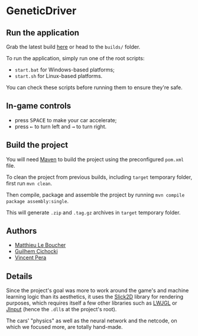 # GeneticDriver

## Run the application

Grab the latest build [here](https://github.com/Meight/GeneticDriver/tree/master/builds) or head to the ``builds/`` folder.

To run the application, simply run one of the root scripts:
* ``start.bat`` for Windows-based platforms;
* ``start.sh`` for Linux-based platforms.

You can check these scripts before running them to ensure they're safe.

## In-game controls

* press <kbd>SPACE</kbd> to make your car accelerate;
* press <kbd>←</kbd> to turn left and <kbd>→</kbd> to turn right.

## Build the project

You will need [Maven](https://maven.apache.org/) to build the project using the preconfigured ``pom.xml`` file.

To clean the project from previous builds, including ``target`` temporary folder, first run 
```mvn clean```.

Then compile, package and assemble the project by running
```mvn compile package assembly:single```.

This will generate ``.zip`` and ``.tag.gz`` archives in ``target`` temporary folder.

## Authors

* [Matthieu Le Boucher](https://github.com/Meight)
* [Guilhem Cichocki](https://github.com/gcichocki)
* [Vincent Pera](https://github.com/VincentPera)

## Details

Since the project's goal was more to work around the game's and machine learning logic than its aesthetics, it uses the [Slick2D](http://slick.ninjacave.com/) library for rendering purposes, which requires itself a few other libraries such as [LWJGL](https://www.lwjgl.org/) or [JInput](https://github.com/jinput/jinput) (hence the ``.dll``s at the project's root).

The cars' "physics" as well as the neural network and the netcode, on which we focused more, are totally hand-made.
